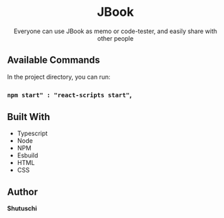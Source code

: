 <h1 align="center">JBook</h1>
<p align="center">Everyone can use JBook as memo or code-tester, and easily share with other people</p>

## Available Commands

In the project directory, you can run:
### `npm start" : "react-scripts start"`,

## Built With

- Typescript
- Node
- NPM
- Esbuild
- HTML
- CSS

## Author

**Shutuschi**